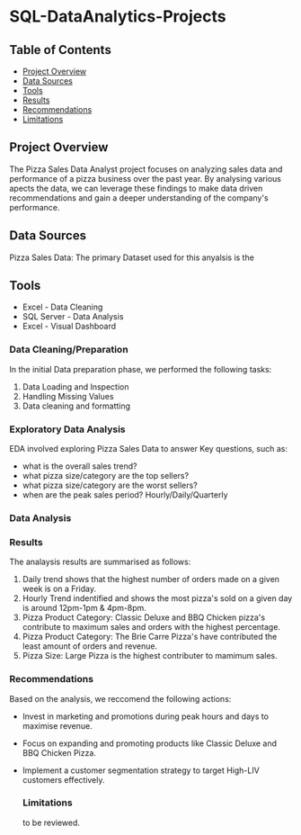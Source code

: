 # SQL-DataAnalytics-Projects

## Table of Contents

- [Project Overview](#project-overview)
- [Data Sources](data-sources)
- [Tools](tools)
- [Results](results)
- [Recommendations](recommendations)
- [Limitations](limitiations)
   

## Project Overview 

The Pizza Sales Data Analyst project focuses on analyzing sales data and performance of a pizza business over the past year. By analysing various apects the data, we can leverage these findings to make data driven recommendations and gain a deeper understanding of the company's performance.

## Data Sources

Pizza Sales Data: The primary Dataset used for this anyalsis is the 

## Tools

- Excel - Data Cleaning
- SQL Server - Data Analysis
- Excel - Visual Dashboard


### Data Cleaning/Preparation

In the initial Data preparation phase, we performed the following tasks:
1. Data Loading and Inspection
2. Handling Missing Values
3. Data cleaning and formatting


### Exploratory Data Analysis

EDA involved exploring Pizza Sales Data to answer Key questions, such as:
- what is the overall sales trend?
- what pizza size/category are the top sellers?
- what pizza size/category are the worst sellers?
-  when are the peak sales period? Hourly/Daily/Quarterly

### Data Analysis 


### Results   

The analaysis results are summarised as follows:
1. Daily trend shows that the highest number of orders made on a given week is on a Friday.
2. Hourly Trend indentified and shows the most pizza's sold on a given day is around 12pm-1pm & 4pm-8pm.
3. Pizza Product Category: Classic Deluxe and BBQ Chicken pizza's contribute to maximum sales and orders with the highest percentage.
4. Pizza Product Category: The Brie Carre Pizza's have contributed the least amount of orders and revenue.
5. Pizza Size: Large Pizza is the highest contributer to mamimum sales.

### Recommendations 

Based on the analysis, we reccomend the following actions:
- Invest in marketing and promotions during peak hours and days to maximise revenue.
- Focus on expanding and promoting products like Classic Deluxe and BBQ Chicken Pizza.
- Implement a customer segmentation strategy to target High-LIV customers effectively.

  ### Limitations

  to be reviewed.
  
